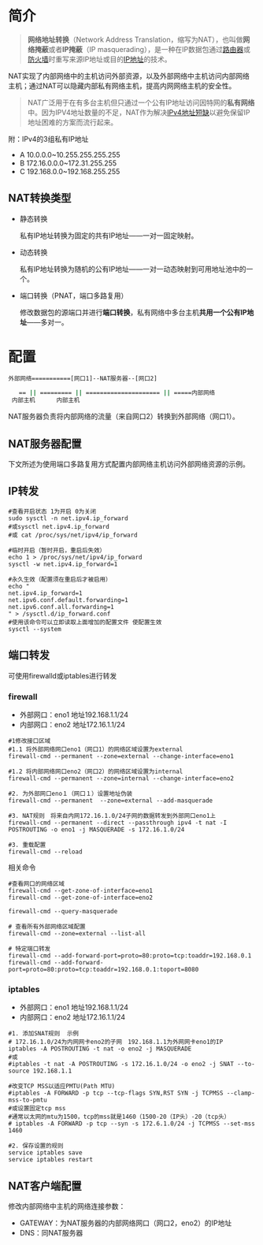 # 简介

> **网络地址转换**（Network Address Translation，缩写为NAT），也叫做**网络掩蔽**或者**IP掩蔽**（IP masquerading），是一种在IP数据包通过[路由器](https://zh.wikipedia.org/wiki/%E8%B7%AF%E7%94%B1%E5%99%A8)或[防火墙](https://zh.wikipedia.org/wiki/%E9%98%B2%E7%81%AB%E5%A2%99)时重写来源IP地址或目的[IP地址](https://zh.wikipedia.org/wiki/IP%E5%9C%B0%E5%9D%80)的技术。

NAT实现了内部网络中的主机访问外部资源，以及外部网络中主机访问内部网络主机；通过NAT可以隐藏内部私有网络主机，提高内网网络主机的安全性。 

> NAT广泛用于在有多台主机但只通过一个公有IP地址访问因特网的**私有网络**中。因为IPV4地址数量的不足，NAT作为解决[IPv4地址短缺](https://zh.wikipedia.org/wiki/IPv4%E4%BD%8D%E5%9D%80%E6%9E%AF%E7%AB%AD)以避免保留IP地址困难的方案而流行起来。

附：IPv4的3组私有IP地址

- A  10.0.0.0~10.255.255.255.255
- B  172.16.0.0.0~172.31.255.255
- C  192.168.0.0~192.168.255.255

## NAT转换类型

- 静态转换

  私有IP地址转换为固定的共有IP地址——一对一固定映射。

- 动态转换

  私有IP地址转换为随机的公有IP地址——一对一动态映射到可用地址池中的一个。

- 端口转换（PNAT，端口多路复用）

  修改数据包的源端口并进行**端口转换**，私有网络中多台主机**共用一个公有IP地址**——多对一。

# 配置

```bash
外部网络===========[网口1]--NAT服务器--[网口2]
                                                                                            ||
   == || ========= || ===================== || =====内部网络
 内部主机      内部主机
```

NAT服务器负责将内部网络的流量（来自网口2）转换到外部网络（网口1）。

## NAT服务器配置

下文所述为使用端口多路复用方式配置内部网络主机访问外部网络资源的示例。

## IP转发

```shell
#查看开启状态 1为开启 0为关闭
sudo sysctl -n net.ipv4.ip_forward
#或sysctl net.ipv4.ip_forward
#或 cat /proc/sys/net/ipv4/ip_forward

#临时开启（暂时开启，重启后失效）
echo 1 > /proc/sys/net/ipv4/ip_forward
sysctl -w net.ipv4.ip_forward=1

#永久生效（配置须在重启后才被启用）
echo "
net.ipv4.ip_forward=1
net.ipv6.conf.default.forwarding=1
net.ipv6.conf.all.forwarding=1
" > /sysctl.d/ip_forward.conf
#使用该命令可以立即读取上面增加的配置文件 使配置生效
sysctl --system
```

## 端口转发

可使用firewalld或iptables进行转发

### firewall

- 外部网口：eno1 地址192.168.1.1/24
- 内部网口：eno2 地址172.16.1.1/24

```shell
#1修改接口区域
#1.1 将外部网络网口eno1（网口1）的网络区域设置为external
firewall-cmd --permanent --zone=external --change-interface=eno1

#1.2 将内部网络网口eno2（网口2）的网络区域设置为internal
firewall-cmd --permanent --zone=internal --change-interface=eno2

#2. 为外部网口eno１（网口１）设置地址伪装
firewall-cmd --permanent  --zone=external --add-masquerade

#3. NAT规则　将来自内网172.16.1.0/24子网的数据转发到外部网口eno1上
firewall-cmd --permanent --direct --passthrough ipv4 -t nat -I POSTROUTING -o eno1 -j MASQUERADE -s 172.16.1.0/24

#3. 重载配置
firewall-cmd --reload
```

相关命令

```shell
#查看网口的网络区域
firewall-cmd --get-zone-of-interface=eno1
firewall-cmd --get-zone-of-interface=eno2

firewall-cmd --query-masquerade

# 查看所有外部网络区域配置
firewall-cmd --zone=external --list-all

# 特定端口转发
firewall-cmd --add-forward-port=proto=80:proto=tcp:toaddr=192.168.0.1
firewall-cmd --add-forward-port=proto=80:proto=tcp:toaddr=192.168.0.1:toport=8080
```

### iptables

- 外部网口：eno1 地址192.168.1.1/24
- 内部网口：eno2 地址172.16.1.1/24

```shell
#1. 添加SNAT规则  示例
# 172.16.1.0/24为内网网卡eno2的子网　192.168.1.1为外网网卡eno1的IP
iptables -A POSTROUTING -t nat -o eno2 -j MASQUERADE
#或
#iptables -t nat -A POSTROUTING -s 172.16.1.0/24 -o eno2 -j SNAT --to-source 192.168.1.1

#改变TCP MSS以适应PMTU(Path MTU)
#iptables -A FORWARD -p tcp --tcp-flags SYN,RST SYN -j TCPMSS --clamp-mss-to-pmtu
#或设置固定tcp mss
#通常以太网的mtu为1500，tcp的mss就是1460（1500-20（IP头）-20（tcp头）
# iptables -A FORWARD -p tcp --syn -s 172.6.1.0/24 -j TCPMSS --set-mss 1460

#2. 保存设置的规则
service iptables save            
service iptables restart
```



## NAT客户端配置

修改内部网络中主机的网络连接参数：

- GATEWAY：为NAT服务器的内部网络网口（网口2，eno2）的IP地址
- DNS：同NAT服务器
